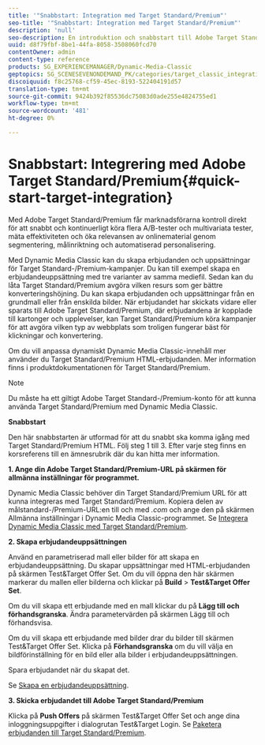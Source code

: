 ```yaml
---
title: '"Snabbstart: Integration med Target Standard/Premium"'
seo-title: '"Snabbstart: Integration med Target Standard/Premium"'
description: 'null'
seo-description: En introduktion och snabbstart till Adobe Target Standard/Premium som hjälper dig att komma igång snabbt med integreringstekniker för Target Standard/Premium.
uuid: d8f79fbf-8be1-44fa-8058-3508060fcd70
contentOwner: admin
content-type: reference
products: SG_EXPERIENCEMANAGER/Dynamic-Media-Classic
geptopics: SG_SCENESEVENONDEMAND_PK/categories/target_classic_integration
discoiquuid: f8c25768-cf59-45ec-8193-522404191d57
translation-type: tm+mt
source-git-commit: 9424b392f85536dc75083d0ade255e4824755ed1
workflow-type: tm+mt
source-wordcount: '481'
ht-degree: 0%

---
```



# Snabbstart: Integrering med Adobe Target Standard/Premium{#quick-start-target-integration}

Med Adobe Target Standard/Premium får marknadsförarna kontroll direkt för att snabbt och kontinuerligt köra flera A/B-tester och multivariata tester, mäta effektiviteten och öka relevansen av onlinematerial genom segmentering, målinriktning och automatiserad personalisering.

Med Dynamic Media Classic kan du skapa erbjudanden och uppsättningar för Target Standard-/Premium-kampanjer. Du kan till exempel skapa en erbjudandeuppsättning med tre varianter av samma mediefil. Sedan kan du låta Target Standard/Premium avgöra vilken resurs som ger bättre konverteringshöjning. Du kan skapa erbjudanden och uppsättningar från en grundmall eller från enskilda bilder. När erbjudandet har skickats vidare eller sparats till Adobe Target Standard/Premium, där erbjudandena är kopplade till kartonger och upplevelser, kan Target Standard/Premium köra kampanjer för att avgöra vilken typ av webbplats som troligen fungerar bäst för klickningar och konvertering.

Om du vill anpassa dynamiskt Dynamic Media Classic-innehåll mer använder du Target Standard/Premium HTML-erbjudanden. Mer information finns i produktdokumentationen för Target Standard/Premium.

>[!NOTE]
>
>Du måste ha ett giltigt Adobe Target Standard-/Premium-konto för att kunna använda Target Standard/Premium med Dynamic Media Classic.

**Snabbstart**

Den här snabbstarten är utformad för att du snabbt ska komma igång med Target Standard/Premium HTML. Följ steg 1 till 3. Efter varje steg finns en korsreferens till en ämnesrubrik där du kan hitta mer information.

**1. Ange din Adobe Target Standard/Premium-URL på skärmen för allmänna inställningar för programmet.**

Dynamic Media Classic behöver din Target Standard/Premium URL för att kunna integreras med Target Standard/Premium. Kopiera delen av målstandard-/Premium-URL:en till och med *.com* och ange den på skärmen Allmänna inställningar i Dynamic Media Classic-programmet. Se [Integrera Dynamic Media Classic med Target Standard/Premium](integrating-dmc-with-target.md#integrating-dmc-with-target).

**2. Skapa erbjudandeuppsättningen**

Använd en parametriserad mall eller bilder för att skapa en erbjudandeuppsättning. Du skapar uppsättningar med HTML-erbjudanden på skärmen Test&amp;Target Offer Set. Om du vill öppna den här skärmen markerar du mallen eller bilderna och klickar på **Build** > **Test&amp;Target Offer Set**.

Om du vill skapa ett erbjudande med en mall klickar du på **Lägg till och förhandsgranska**. Ändra parametervärden på skärmen Lägg till och förhandsvisa.

Om du vill skapa ett erbjudande med bilder drar du bilder till skärmen Test&amp;Target Offer Set. Klicka på **Förhandsgranska** om du vill välja en bildförinställning för en bild eller alla bilder i erbjudandeuppsättningen.

Spara erbjudandet när du skapat det.

Se [Skapa en erbjudandeuppsättning](creating-offer-set.md#creating_an_offer_set).

**3. Skicka erbjudandet till Adobe Target Standard/Premium**

Klicka på **Push Offers** på skärmen Test&amp;Target Offer Set och ange dina inloggningsuppgifter i dialogrutan Test&amp;Target Login. Se [Paketera erbjudanden till Target Standard/Premium](pushing-offer-sets-target.md#pushing_offer_sets_to_target).
